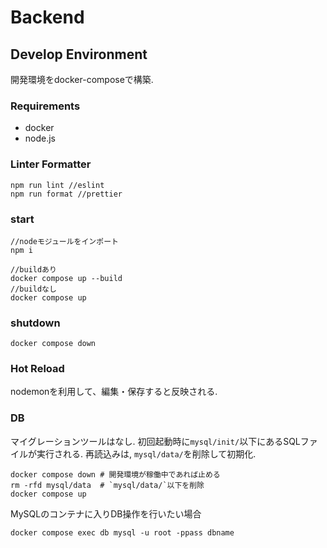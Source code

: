 # Backend

## Develop Environment

開発環境をdocker-composeで構築.

### Requirements

- docker
- node.js

### Linter Formatter

```
npm run lint //eslint
npm run format //prettier
```

### start

```
//nodeモジュールをインポート
npm i
```

```
//buildあり
docker compose up --build
//buildなし
docker compose up
```

### shutdown

```
docker compose down
```

### Hot Reload

nodemonを利用して、編集・保存すると反映される.

### DB

マイグレーションツールはなし.
初回起動時に`mysql/init/`以下にあるSQLファイルが実行される. 再読込みは, `mysql/data/`を削除して初期化.

```
docker compose down # 開発環境が稼働中であれば止める
rm -rfd mysql/data  # `mysql/data/`以下を削除
docker compose up
```

MySQLのコンテナに入りDB操作を行いたい場合

```
docker compose exec db mysql -u root -ppass dbname
```
